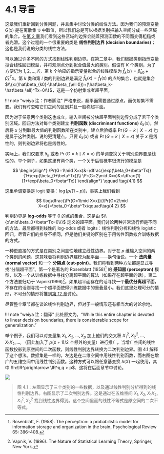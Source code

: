 # 4.1 导言

这章我们重新回到分类问题，并且集中讨论分类的线性方法。因为我们的预测变量 $G(x)$ 是在离散集 $\mathcal G$ 中取值，所以我们总是可以根据类别把输入空间分成一些区域的集合。在[第 2 章](../02-Overview-of-Supervised-Learning/2.3-Two-Simple-Approaches-to-Prediction/index.html)我们看到这些区域的边界会随着预测函数的不同而变得粗糙或者光滑。这个过程的一个很重要的类是 **线性判别边界 (decision boundaries)**；这也是我们说的分类的线性方法。

可以通过许多不同的方式找到线性判别边界。在第二章中，我们根据类别指示变量拟合线性回归模型，并将观测点分到拟合值最大的类别。假设有 $K$ 个类别，为了方便记为 $1,2,\ldots,K$，第 $k$ 个响应的指示变量拟合的线性模型为 $\hat f_k(x)=\hat\beta_{k0}+\hat\beta_k^Tx$。第 $k$ 类和第 $l$ 类的判别边界是满足 $\hat f_k(x)=\hat f_\ell(x)$ 的点的集合，也就是集合 $\\{x:(\hat\beta_{k0}-\hat\beta_{\ell 0})+(\hat\beta_k-\hat\beta_\ell)^Tx=0\\}$，这是一个仿射集或者超平面。

!!! note "weiya 注：作者脚注"
    严格来说，超平面需要通过原点，而仿射集不需要。我们有时忽略它们之间的区别并且一般称超平面。

因为对于任意两个类别这也成立，输入空间被分块超平面判别边界分成了若干个类别区域。回归方法对每个类别建立 **判别函数 (discriminant functions)** $\delta_k(x)$，然后将 $x$ 分到取最大值的判别函数所在类别中。建立后验概率 $\Pr(G=k\mid X=x)$ 也是属于这种类别。说的更清楚点，只要 $\delta_k(x)$ 或者 $\Pr(G=k\mid X=x)$ 关于 $x$ 是线性的，则判别边界将也是线性的。

实际上，我们仅要求 $\delta_k$ 或者 $\Pr(G=k\mid X=x)$ 的单调变换关于判别边界要是线性的。举个例子，如果这里有两个类，一个关于后验概率很流行的模型是

$$
\begin{align*}
\Pr(G=1\mid X=x)&=\dfrac{\exp(\beta_0+\beta^Tx)}{1+\exp(\beta_0+\beta^Tx)}\\
\Pr(G=2\mid X=x)&=\dfrac{1}{1+\exp(\beta_0+\beta^Tx)}
\end{align*}
\qquad \tag{4.1}
$$

这里单调变换是 logit 变换：$\log[p/(1-p)]$，事实上我们看到

$$
\log\dfrac{\Pr(G=1\mid X=x)}{\Pr(G=2\mid X=x)}=\beta_0+\beta^Tx\qquad\tag{4.2}
$$

判别边界是 **log-odds** 等于 $0$ 的点的集合，这是由 $\\{x\mid\beta_0+\beta^Tx=0\\}$ 定义的超平面。我们讨论两种非常流行但是不同的方法，最后都得到线性的 log-odds 或者 logits：线性判别分析和线性 logistic 回归。尽管它们的推导不相同，但是他们关键的区别在于用线性函数拟合训练数据的方式。

一种更直接的方式是在类别之间显性地建立线性边界。对于在 $p$ 维输入空间的两个类别的问题，这意味着将判别边界建模为超平面——换句话说，一个 **法向量 (normal vector)** 和一个 **分隔点 (cut-point)**。我们将看到两种方法都是显式寻找“分隔超平面”。第一个是著名的 Rosenblatt (1958)[^1] 的 **感知器 (perceptron)** 模型，以及一个从训练数据中寻找分离超平面的算法（如果存在超平面的话）。第二个方法要归功于 Vapnik(1996)[^2]，如果超平面存在的话寻找一个**最优分离超平面**，不存在的话则寻找一个超平面使得训练数据中的重叠最小。我们这里处理可分的情形，不可分的情形将推到[第 12 章](../12-Support-Vector-Machines-and-Flexible-Discriminants/12.1-Introduction/index.html)讨论。

尽管整个章节都在谈论线性判别边界，但对于一般情形还有相当大的讨论余地。

!!! note "weiya 注：翻译"
    此处原文为，“While this entire chapter is devoted to linear decision boundaries, there is considerable scope for generalization.”

举个例子，我们可以对变量集 $X_1,X_2,\ldots,X_p$ 加上他们的交叉积 $X_1^2,X_2^2,\ldots,X_1X_2,\ldots,$ （因此加入了 $p(p+1)/2$ 个额外的变量）进行推广。当增广空间的线性函数投影到原空间的二次函数，则线性判别边界转换为二次判别边界。图 4.1 解释了这个想法。数据集是一样的，左边是在二维空间中用线性判别函数，而右图在增广的五维空间中用线性判别函数。这种方式可以跟任意基变换 $h(X)$ 一起使用，其中 $h:\IR^p\rightarrow \IR^q,q > p$，这将在后面章节中讨论。

![](../img/04/fig4.1.png)

> 图 4.1：左图显示了三个类别的一些数据，以及通过线性判别分析得到的线性判别边界。右图显示了二次判别边界。这是通过在五维空间 $X_1,X_2,X_1X_2,X_1^2,X_2^2$ 找到线性边界得到。这个空间里面的线性不等式是原空间的二次不等式。

[^1]: Rosenblatt, F. (1958). The perceptron: a probabilistic model for information storage and organization in the brain, Psychological Review 65: 386–408.
[^2]: Vapnik, V. (1996). The Nature of Statistical Learning Theory, Springer, New York.